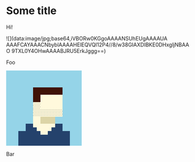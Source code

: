 # Some title

Hi!

![](data:image/jpg;base64,iVBORw0KGgoAAAANSUhEUgAAAAUA
AAAFCAYAAACNbyblAAAAHElEQVQI12P4//8/w38GIAXDIBKE0DHxgljNBAAO
9TXL0Y4OHwAAAABJRU5ErkJggg==)

Foo

<img src="data:image/png;base64,iVBORw0KGgoAAAANSUhEUgAAAM0AAAD
 NCAMAAAAsYgRbAAAAGXRFWHRTb2Z0d2FyZQBBZG9iZSBJbWFnZVJlYWR5c
 cllPAAAABJQTFRF3NSmzMewPxIG//ncJEJsldTou1jHgAAAARBJREFUeNrs2EEK
 gCAQBVDLuv+V20dENbMY831wKz4Y/VHb/5RGQ0NDQ0NDQ0NDQ0NDQ0NDQ
 0NDQ0NDQ0NDQ0NDQ0NDQ0NDQ0PzMWtyaGhoaGhoaGhoaGhoaGhoxtb0QGho
 aGhoaGhoaGhoaGhoaMbRLEvv50VTQ9OTQ5OpyZ01GpM2g0bfmDQaL7S+ofFC6x
 v3ZpxJiywakzbvd9r3RWPS9I2+MWk0+kbf0Hih9Y17U0nTHibrDDQ0NDQ0NDQ0
 NDQ0NDQ0NTXbRSL/AK72o6GhoaGhoRlL8951vwsNDQ0NDQ1NDc0WyHtDTEhD
 Q0NDQ0NTS5MdGhoaGhoaGhoaGhoaGhoaGhoaGhoaGposzSHAAErMwwQ2HwRQ
 AAAAAElFTkSuQmCC" alt="beastie.png">
 
 Bar
